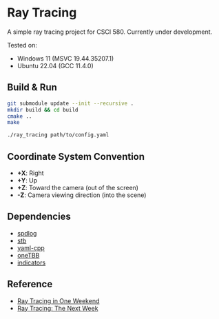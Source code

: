 # Ray Tracing

A simple ray tracing project for CSCI 580. Currently under development.

Tested on:

- Windows 11 (MSVC 19.44.35207.1)
- Ubuntu 22.04 (GCC 11.4.0)

## Build & Run

```bash
git submodule update --init --recursive .
mkdir build && cd build
cmake ..
make
```


```bash
./ray_tracing path/to/config.yaml
```

## Coordinate System Convention

- **+X**: Right
- **+Y**: Up  
- **+Z**: Toward the camera (out of the screen)
- **-Z**: Camera viewing direction (into the scene)

## Dependencies

- [spdlog](https://github.com/gabime/spdlog)
- [stb](https://github.com/nothings/stb)
- [yaml-cpp](https://github.com/jbeder/yaml-cpp)
- [oneTBB](https://github.com/uxlfoundation/oneTBB)
- [indicators](https://github.com/p-ranav/indicators)

## Reference

- [Ray Tracing in One Weekend](https://raytracing.github.io/books/RayTracingInOneWeekend.html)
- [Ray Tracing: The Next Week](https://raytracing.github.io/books/RayTracingTheNextWeek.html)